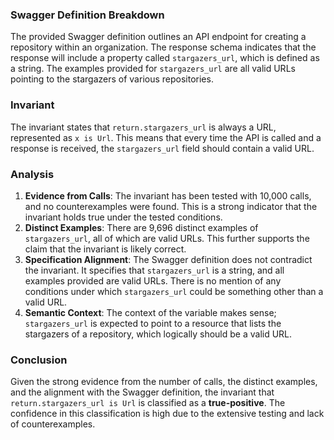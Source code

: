 ### Swagger Definition Breakdown
The provided Swagger definition outlines an API endpoint for creating a repository within an organization. The response schema indicates that the response will include a property called `stargazers_url`, which is defined as a string. The examples provided for `stargazers_url` are all valid URLs pointing to the stargazers of various repositories.

### Invariant
The invariant states that `return.stargazers_url` is always a URL, represented as `x is Url`. This means that every time the API is called and a response is received, the `stargazers_url` field should contain a valid URL.

### Analysis
1. **Evidence from Calls**: The invariant has been tested with 10,000 calls, and no counterexamples were found. This is a strong indicator that the invariant holds true under the tested conditions.
2. **Distinct Examples**: There are 9,696 distinct examples of `stargazers_url`, all of which are valid URLs. This further supports the claim that the invariant is likely correct.
3. **Specification Alignment**: The Swagger definition does not contradict the invariant. It specifies that `stargazers_url` is a string, and all examples provided are valid URLs. There is no mention of any conditions under which `stargazers_url` could be something other than a valid URL.
4. **Semantic Context**: The context of the variable makes sense; `stargazers_url` is expected to point to a resource that lists the stargazers of a repository, which logically should be a valid URL.

### Conclusion
Given the strong evidence from the number of calls, the distinct examples, and the alignment with the Swagger definition, the invariant that `return.stargazers_url is Url` is classified as a **true-positive**. The confidence in this classification is high due to the extensive testing and lack of counterexamples.
